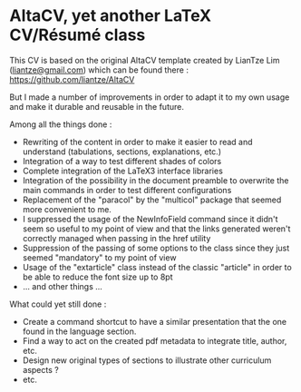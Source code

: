 # AltaCV, yet another LaTeX CV/Résumé class

This CV is based on the original AltaCV template created by LianTze Lim (liantze@gmail.com) which can be found there : https://github.com/liantze/AltaCV
  
But I made a number of improvements in order to adapt it to my own usage and make it durable and reusable in the future. 

Among all the things done : 
* Rewriting of the content in order to make it easier to read and understand (tabulations, sections, explanations, etc.)
* Integration of a way to test different shades of colors
* Complete integration of the LaTeX3 interface libraries
* Integration of the possibility in the document preamble to overwrite the main commands in order to test different configurations
* Replacement of the "paracol" by the "multicol" package that seemed more convenient to me.
* I suppressed the usage of the NewInfoField command since it didn't seem so useful to my point of view and that the links generated weren't correctly managed when passing in the href utility
* Suppression of the passing of some options to the class since they just seemed "mandatory" to my point of view
* Usage of the "extarticle" class instead of the classic "article" in order to be able to reduce the font size up to 8pt
* ... and other things ...

What could yet still done : 
* Create a command shortcut to have a similar presentation that the one found in the language section.
* Find a way to act on the created pdf metadata to integrate title, author, etc.
* Design new original types of sections to illustrate other curriculum aspects ?
* etc.

